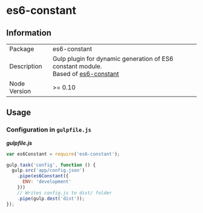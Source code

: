 es6-constant
================

## Information

<table>
<tr>
<td>Package</td><td>es6-constant</td>
</tr>
<tr>
<td>Description</td>
<td>Gulp plugin for dynamic generation of ES6 constant module.<br>
Based of <a href="https://github.com/vlobchuk/es6-constant">es6-constant</a></td>
</tr>
<tr>
<td>Node Version</td>
<td>>= 0.10</td>
</tr>
</table>

## Usage

### Configuration in `gulpfile.js`

_**gulpfile.js**_

```javascript
var es6Constant = require('es6-constant');

gulp.task('config', function () {
  gulp.src('app/config.json')
    .pipe(es6Constant({
      ENV: 'development'
    }))
    // Writes config.js to dist/ folder
    .pipe(gulp.dest('dist'));
});
```
